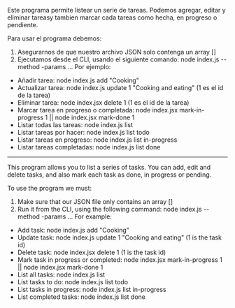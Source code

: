 Este programa permite listear un serie de tareas. Podemos agregar, editar y eliminar tareasy tambien marcar cada tareas como hecha, en progreso o pendiente.

Para usar el programa debemos:
1. Asegurarnos de que nuestro archivo JSON solo contenga un array []
2. Ejecutamos desde el CLI, usando el siguiente comando: node index.js --method -params ...
  Por ejemplo:
  * Añadir tarea: node index.js add "Cooking"
  * Actualizar tarea: node index.js update 1 "Cooking and eating" (1 es el id de la tarea)
  * Eliminar tarea: node index.jsx delete 1 (1 es el id de la tarea)
  * Marcar tarea en progreso o completada: node index.jsx mark-in-progress 1 || node index.jsx mark-done 1
  * Listar todas las tareas: node index.js list
  * Listar tareas por hacer: node index.js list todo
  * Listar tareas en progreso: node index.js list in-progress
  * Listar tareas completadas: node index.js list done

---------------------------------------------------------------------------------------------------------------

This program allows you to list a series of tasks. You can add, edit and delete tasks, and also mark each task as done, in progress or pending.

To use the program we must:
1. Make sure that our JSON file only contains an array []
2. Run it from the CLI, using the following command: node index.js --method -params ...
For example:
  * Add task: node index.js add "Cooking"
  * Update task: node index.js update 1 "Cooking and eating" (1 is the task id)
  * Delete task: node index.jsx delete 1 (1 is the task id)
  * Mark task in progress or completed: node index.jsx mark-in-progress 1 || node index.jsx mark-done 1
  * List all tasks: node index.js list
  * List tasks to do: node index.js list todo
  * List tasks in progress: node index.js list in-progress
  * List completed tasks: node index.js list done
